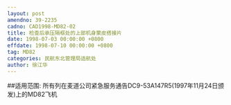 ```yaml
---
layout: post
amendno: 39-2235
cadno: CAD1998-MD82-02
title: 检查后承压隔框处的上部机身蒙皮搭接片
date: 1998-07-03 00:00:00 +0800
effdate: 1998-07-10 00:00:00 +0800
tag: MD82
categories: 民航东北管理局适航处
author: 徐江华
---
```


##适用范围:
所有列在麦道公司紧急服务通告DC9-53A147R5(1997年11月24日颁发)上的MD82飞机

